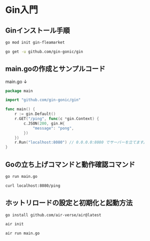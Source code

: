# Gin入門

## Ginインストール手順
```zsh
go mod init gin-fleamarket

go get -u github.com/gin-gonic/gin 
```

## main.goの作成とサンプルコード
main.go ↓
```go
package main

import "github.com/gin-gonic/gin"

func main() {
	r := gin.Default()
	r.GET("/ping", func(c *gin.Context) {
		c.JSON(200, gin.H{
			"message": "pong",
		})
	})
	r.Run("localhost:8080") // 0.0.0.0:8080 でサーバーを立てます。
}

```

## Goの立ち上げコマンドと動作確認コマンド
```zsh
go run main.go

curl localhost:8080/ping
```

## ホットリロードの設定と初期化と起動方法
```zsh
go install github.com/air-verse/air@latest

air init

air run main.go
```